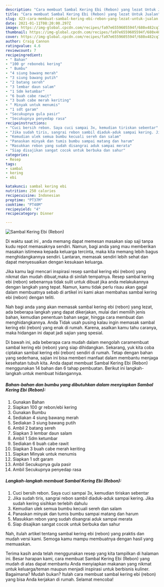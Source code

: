 ```yaml
---
description: "Cara membuat Sambal Kering Ebi (Rebon) yang lezat Untuk Jualan"
title: "Cara membuat Sambal Kering Ebi (Rebon) yang lezat Untuk Jualan"
slug: 423-cara-membuat-sambal-kering-ebi-rebon-yang-lezat-untuk-jualan
date: 2021-01-11T08:20:00.297Z
image: https://img-global.cpcdn.com/recipes/fa97e6559605594f/680x482cq70/sambal-kering-ebi-rebon-foto-resep-utama.jpg
thumbnail: https://img-global.cpcdn.com/recipes/fa97e6559605594f/680x482cq70/sambal-kering-ebi-rebon-foto-resep-utama.jpg
cover: https://img-global.cpcdn.com/recipes/fa97e6559605594f/680x482cq70/sambal-kering-ebi-rebon-foto-resep-utama.jpg
author: Craig Cannon
ratingvalue: 4.6
reviewcount: 7
recipeingredient:
- " Bahan"
- "100 gr rebonebi kering"
- " Bumbu"
- "4 siung bawang merah"
- "3 siung bawang putih"
- "2 batang sereh"
- "3 lembar daun salam"
- "1 Sdm ketumbar"
- "6 buah cabe rawit"
- "3 buah cabe merah keriting"
- " Minyak untuk menumis"
- "1 sdt garam"
- "Secukupnya gula pasir"
- "Secukupnya penyedap rasa"
recipeinstructions:
- "Cuci bersih rebon. Saya cuci sampai 3x, kemudian tiriskan sebentar"
- "Jika sudah tiris, sangrai rebon sambil diaduk-aduk sampai kering. Jika sudah kering sisihkan terlebih dahulu"
- "Kemudian ulek semua bumbu kecuali sereh dan salam"
- "Panaskan minyak dan tumis bumbu sampai matang dan harum"
- "Masukkan rebon yang sudah disangrai aduk sampai merata"
- "Siap disajikan sangat cocok untuk berbuka dan sahur"
categories:
- Resep
tags:
- sambal
- kering
- ebi

katakunci: sambal kering ebi 
nutrition: 250 calories
recipecuisine: Indonesian
preptime: "PT37M"
cooktime: "PT40M"
recipeyield: "4"
recipecategory: Dinner

---
```



![Sambal Kering Ebi (Rebon)](https://img-global.cpcdn.com/recipes/fa97e6559605594f/680x482cq70/sambal-kering-ebi-rebon-foto-resep-utama.jpg)

Di waktu  saat ini , anda memang dapat memesan masakan siap saji tanpa kudu repot memasaknya sendiri. Namun, bagi anda yang mau memberikan masakan istimewa kepada keluarga tercinta, maka kita memang lebih bagus menghidangkannya sendiri. Lantaran, memasak sendiri lebih sehat dan dapat menyesuaikan dengan kesukaan keluarga.

Jika kamu lagi mencari inspirasi resep sambal kering ebi (rebon) yang nikmat dan mudah dibuat,maka di sinilah tempatnya. Resep sambal kering ebi (rebon)  sebenarnya tidak sulit untuk dibuat jika anda melakukannya dengan langkah yang tepat. Namun, kamu tidak perlu risau akan gagal dalam membuatnya 
sebab di artikel ini kami akan membahas sambal kering ebi (rebon) dengan teliti.  



Nah bagi anda yang akan memasak sambal kering ebi (rebon) yang lezat, ada beberapa langkah yang dapat dikerjakan, mulai dari memilih jenis bahan, kemudian penentuan bahan segar, hingga cara membuat dan menghidangkannya. Anda Tidak usah pusing kalau ingin memasak sambal kering ebi (rebon) yang enak di rumah. Karena, asalkan kamu  tahu caranya, maka hidangan ini dapat jadi sajian yang spesial.

Di bawah ini, ada beberapa cara mudah dalam mengolah caramembuat sambal kering ebi (rebon) yang siap dihidangkan. Sekarang, yuk kita coba ciptakan sambal kering ebi (rebon) sendiri di rumah. Tetap dengan bahan yang sederhana, sajian ini bisa memberi manfaat dalam membantu menjaga kesehatan tubuh kita. Anda dapat membuat Sambal Kering Ebi (Rebon) menggunakan 14 bahan dan 6 tahap pembuatan. Berikut ini langkah-langkah untuk membuat hidangannya.

<!--inarticleads1-->

##### Bahan-bahan dan bumbu yang dibutuhkan dalam menyiapkan Sambal Kering Ebi (Rebon):

1. Gunakan  Bahan
1. Siapkan 100 gr rebon/ebi kering
1. Gunakan  Bumbu
1. Sediakan 4 siung bawang merah
1. Sediakan 3 siung bawang putih
1. Ambil 2 batang sereh
1. Siapkan 3 lembar daun salam
1. Ambil 1 Sdm ketumbar
1. Sediakan 6 buah cabe rawit
1. Siapkan 3 buah cabe merah keriting
1. Siapkan  Minyak untuk menumis
1. Siapkan 1 sdt garam
1. Ambil Secukupnya gula pasir
1. Ambil Secukupnya penyedap rasa




<!--inarticleads2-->

##### Langkah-langkah membuat Sambal Kering Ebi (Rebon):

1. Cuci bersih rebon. Saya cuci sampai 3x, kemudian tiriskan sebentar
1. Jika sudah tiris, sangrai rebon sambil diaduk-aduk sampai kering. Jika sudah kering sisihkan terlebih dahulu
1. Kemudian ulek semua bumbu kecuali sereh dan salam
1. Panaskan minyak dan tumis bumbu sampai matang dan harum
1. Masukkan rebon yang sudah disangrai aduk sampai merata
1. Siap disajikan sangat cocok untuk berbuka dan sahur




Nah, itulah artikel tentang  sambal kering ebi (rebon)  yang praktis dan mudah versi kami. Semoga kamu mampu membuatnya dengan hasil yang memuaskan. 

Terima kasih anda telah menggunakan resep yang kita tampilkan di halaman ini. Besar harapan kami, cara membuat  Sambal Kering Ebi (Rebon) yang mudah di atas dapat membantu Anda menyiapkan makanan yang nikmat untuk keluarga/teman maupun menjadi inspirasi untuk berbisnis kuliner. Bagaimana? Mudah bukan? Itulah cara membuat sambal kering ebi (rebon) yang bisa Anda kerjakan di rumah. Selamat mencoba!

